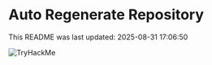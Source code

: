 # Auto Regenerate Repository

This README was last updated: 2025-08-31 17:06:50

 ![TryHackMe](https://tryhackme.com/badge/533634)